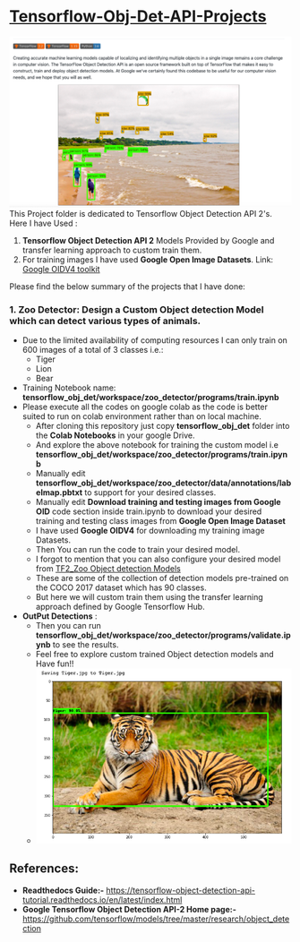 # [Tensorflow-Obj-Det-API-Projects](https://github.com/tensorflow/models/tree/master/research/object_detection)
![Tensorflow_Object_Detection.png](tf2_obj_det.png)
This Project folder is dedicated to Tensorflow Object Detection API 2's. Here I have Used :
1. **Tensorflow Object Detection API 2** Models Provided by Google and transfer learning approach to custom train them.
2. For training images I have used **Google Open Image Datasets**. Link: [Google OIDV4 toolkit](https://github.com/EscVM/OIDv4_ToolKit)

Please find the below summary of the projects that I have done:
### 1. Zoo Detector: Design a Custom Object detection Model which can detect various types of animals.
- Due to the limited availability of computing resources I can only train on 600 images of a total of 3 classes i.e.:
  - Tiger
  - Lion
  - Bear
- Training Notebook name: **tensorflow_obj_det/workspace/zoo_detector/programs/train.ipynb** 
- Please execute all the codes on google colab as the code is better suited to run on colab environment rather than on local machine.
  - After cloning this repository just copy **tensorflow_obj_det** folder into the **Colab Notebooks** in your google Drive.
  - And explore the above notebook for training the custom model i.e **tensorflow_obj_det/workspace/zoo_detector/programs/train.ipynb** 
  - Manually edit **tensorflow_obj_det/workspace/zoo_detector/data/annotations/labelmap.pbtxt** to support for your desired classes.
  - Manually edit **Download training and testing images from Google OID** code section inside train.ipynb to download your desired training and testing class images from **Google Open Image Dataset**
  - I have used **Google OIDV4** for downloading my training image Datasets.
  - Then You can run the code to train your desired model. 
  - I forgot to mention that you can also configure your desired model from [TF2_Zoo Object detection Models](https://github.com/tensorflow/models/blob/master/research/object_detection/g3doc/tf2_detection_zoo.md)
  - These are some of the collection of detection models pre-trained on the COCO 2017 dataset which has 90 classes.
  - But here we will custom train them using the transfer learning approach defined by Google Tensorflow Hub.
- **OutPut  Detections** :
  - Then you can run **tensorflow_obj_det/workspace/zoo_detector/programs/validate.ipynb** to see the results.
  - Feel free to explore custom trained Object detection models and Have fun!!
  - ![Tiger.png](tiger.png)
## References:
- **Readthedocs Guide:-** https://tensorflow-object-detection-api-tutorial.readthedocs.io/en/latest/index.html
- **Google Tensorflow Object Detection API-2 Home page:-** https://github.com/tensorflow/models/tree/master/research/object_detection
